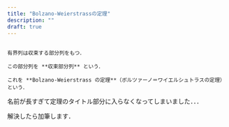 ```yaml
---
title: "Bolzano-Weierstrassの定理"
description: ""
draft: true
---
```


~~~theorem:Bolzano-Weierstrassの定理

有界列は収束する部分列をもつ．

この部分列を **収束部分列** という．

これを **Bolzano-Weierstrass の定理**（ボルツァーノ＝ワイエルシュトラスの定理）という．

~~~

名前が長すぎて定理のタイトル部分に入らなくなってしまいました．．．

解決したら加筆します．
